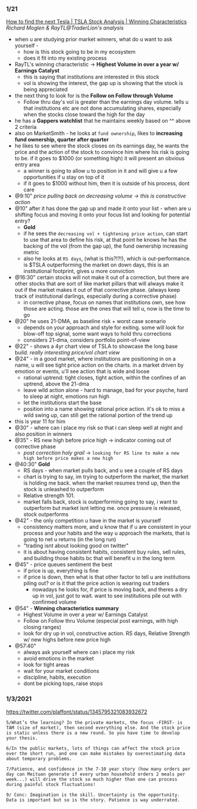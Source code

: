 

### 1/21
[How to find the next Tesla | TSLA Stock Analysis | Winning Characteristics](https://www.youtube.com/watch?v=oU8Y1fprbQw)
*Richard Moglen & RayTL@TraderLion's analysis*
- when u are studying prior market winners, what do u want to ask yourself -
  - how is this stock going to be in my ecosystem
  - does it fit into my existing process
- RayTL's winning characteristic -> **Highest Volume in over a year w/ Earnings Catalyst**
  - this is saying that institutions are interested in this stock
  - vol is showing the interest, the gap up is showing that the stock is being appreciated
- the next thing to look for is the **Follow on Follow through Volume**
  - Follow thru day's vol is greater than the earnings day volume. tells u that institutions etc are not done accumulating shares, especially when the stocks close toward the high for the day
- he has a **Gappers watchlist** that he maintains weekly based on ^^ above 2 criteria
- also on MarketSmith - he looks at `fund ownership`, likes to **increasing fund ownership, quarter after quarter**
- he likes to see where the stock closes on its earnings day, he wants the price and the action of the stock to convince him where his risk is going to be. if it goes to $1000 (or something high) it will present an obvious entry area
  - a winner is going to allow u to position in it and will give u a few opportunities if u stay on top of it
  - if it goes to $1000 without him, then it is outside of his process, dont care
- @9:10" *price pulling back on decreasing volume -> this is constructive action*
- @10" after it has done the gap up and made it onto your list - when are u shifting focus and moving it onto your focus list and looking for potential entry?
  - **Gold**  
  - if he sees the `decreasing vol + tightening price action`, can start to use that area to define his risk, at that point he knows he has the backing of the vol (from the gap up), the fund ownership increasing metric
  - also he looks at `RS days`, (what is this?!?!), which is out-performance. is $TSLA outperforming the market on down days, this is an institutional footprint, gives u more conviction
- @16:30" certain stocks will not make it out of a correction, but there are other stocks that are sort of like market pillars that will always make it out if the market makes it out of that corrective phase. (always keep track of institutional darlings, especially during a corrective phase)
  - in corrective phase, focus on names that institutions own, see how those are acting. those are the ones that will tell u, now is the time to go
- @20" he uses 21-DMA, as baseline risk + worst case scenario
  - depends on your approach and style for exiting. some will look for blow-off top signal, some want ways to hold thru corrections
  - considers 21-dma, considers portfolio point-of-view
- @22" - shows a 4yr chart view of TSLA to showcase the long base build. *really interesting price/vol chart view*
- @24" - in a good market, where institutions are positioning in on a name, u will see tight price action on the charts. in a market driven by emotion or events, u'll see action that is wide and loose
  - rational uptrend: tight closes, tight action, within the confines of an uptrend, above the 21-dma
  - leave wild action alone - hard to manage, bad for your psyche, hard to sleep at night, emotions run high
  - let the institutions start the base
  - position into a name showing rational price action. it's ok to miss a wild swing up, can still get the rational portion of the trend up
- this is year 11 for him
- @30" - where can i place my risk so that i can sleep well at night and also position in winners
- @35" - RS new high before price high -> indicator coming out of corrective phase
  - *post correction holy grail* -> `looking for RS line to make a new high before price makes a new high`
- @40:30" **Gold**
  - RS days - when market pulls back, and u see a couple of RS days
  - chart is trying to say, im trying to outperform the market, the market is holding me back. when the market resumes trend up, then the stock is unleashed to outperform
  - Relative strength 101.
  - market falls back, stock is outperforming going to say, i want to outperform but market isnt letting me. once pressure is released, stock outperforms
- @42" - the only competition u have in the market is yourself
  - consistency matters more, and u know that if u are consistent in your process and your habits and the way u approach the markets, that is going to net u returns (in the long run)
  - "trading isnt about looking good on twitter"
  - it is about having consistent habits, consistent buy rules, sell rules, and building those habits bc that will benefit u in the long term
- @45" - price queues sentiment the best
  - if price is up, everything is fine
  - if price is down, then what is that other factor to tell u are institutions piling out? or is it that the price action is wearing out traders
    - nowadays he looks for, if price is moving back, and theres a dry up in vol, just got to wait. want to see institutions pile out with confirmed volume
- @54" - **Winning characteristics summary**
  - Highest Volume in over a year w/ Earnings Catalyst
  - Follow on Follow thru Volume (especial post earnings, with high closing ranges)
  - look for dry up in vol, constructive action. RS days, Relative Strength w/ new highs before new price high
- @57:40"
  - always ask yourself where can i place my risk
  - avoid emotions in the market
  - look for tight areas
  - wait for your market conditions
  - discipline, habits, execution
  - dont be picking tops, raise stops



### 1/3/2021
https://twitter.com/plaffont/status/1345795321083932672
```
5/What’s the learning? In the private markets, the focus -FIRST- is TAM (size of market), then second everything else. And the stock price is static unless there is a new round. So you have time to develop your thesis.

6/In the public markets, lots of things can affect the stock price over the short run, and one can make mistakes by overestimating data about temporary problems.

7/Patience, and confidence in the 7-10 year story (how many orders per day can Meituan generate if every urban household orders 2 meals per week...) will drive the stock so much higher than one can process during painful stock fluctuations!

9/ Conc: Imagination is the skill. Uncertainty is the opportunity. Data is important but so is the story. Patience is way underrated.
```
